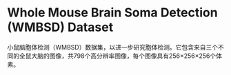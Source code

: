 # Whole Mouse Brain Soma Detection (WMBSD) Dataset 
小鼠脑胞体检测（WMBSD）数据集，以进一步研究胞体检测。它包含来自三个不同的全鼠大脑的图像，共798个高分辨率图像，每个图像具有256×256×256个体素。
